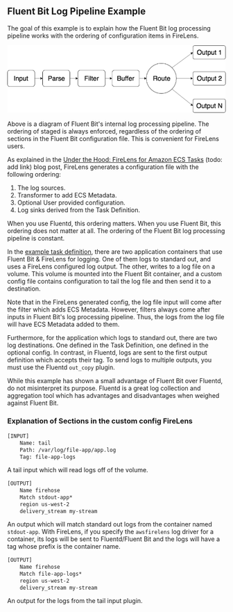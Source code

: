 ## Fluent Bit Log Pipeline Example

The goal of this example is to explain how the Fluent Bit log processing pipeline works with the ordering of configuration items in FireLens.

![Image of the Fluent Bit internal log processing pipeline](fluent-bit-log-pipeline.png)

Above is a diagram of Fluent Bit's internal log processing pipeline. The ordering of staged is always enforced, regardless of the ordering of sections in the Fluent Bit configuration file. This is convenient for FireLens users.

As explained in the [Under the Hood: FireLens for Amazon ECS Tasks](todo) (todo: add link) blog post, FireLens generates a configuration file with the following ordering:

1. The log sources.
2. Transformer to add ECS Metadata.
3. Optional User provided configuration.
4. Log sinks derived from the Task Definition.

When you use Fluentd, this ordering matters. When you use Fluent Bit, this ordering does not matter at all. The ordering of the Fluent Bit log processing pipeline is constant.

In the [example task definition](task-definition-json), there are two application containers that use Fluent Bit & FireLens for logging. One of them logs to standard out, and uses a FireLens configured log output. The other, writes to a log file on a volume. This volume is mounted into the Fluent Bit container, and a custom config file contains configuration to tail the log file and then send it to a destination.

Note that in the FireLens generated config, the log file input will come after the filter which adds ECS Metadata. However, filters always come after inputs in Fluent Bit's log processing pipeline. Thus, the logs from the log file will have ECS Metadata added to them.

Furthermore, for the application which logs to standard out, there are two log destinations. One defined in the Task Definition, one defined in the optional config. In contrast, in Fluentd, logs are sent to the first output definition which accepts their tag. To send logs to multiple outputs, you must use the Fluentd `out_copy` plugin.

While this example has shown a small advantage of Fluent Bit over Fluentd, do not misinterpret its purpose. Fluentd is a great log collection and aggregation tool which has advantages and disadvantages when weighed against Fluent Bit.

### Explanation of Sections in the custom config FireLens

```
[INPUT]
    Name: tail
    Path: /var/log/file-app/app.log
    Tag: file-app-logs
```

A tail input which will read logs off of the volume.

```
[OUTPUT]
    Name firehose
    Match stdout-app*
    region us-west-2
    delivery_stream my-stream
```

An output which will match standard out logs from the container named `stdout-app`. With FireLens, if you specify the `awsfirelens` log driver for a container, its logs will be sent to Fluentd/Fluent Bit and the logs will have a tag whose prefix is the container name.

```
[OUTPUT]
    Name firehose
    Match file-app-logs*
    region us-west-2
    delivery_stream my-stream
```

An output for the logs from the tail input plugin.

